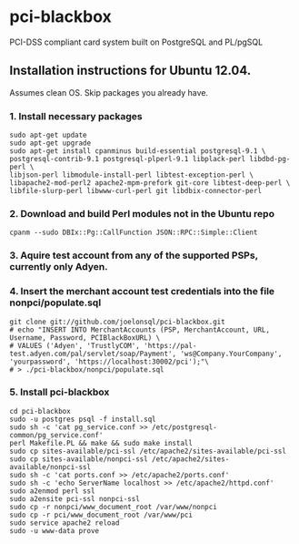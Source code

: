 # pci-blackbox

PCI-DSS compliant card system built on PostgreSQL and PL/pgSQL

## Installation instructions for Ubuntu 12.04.

Assumes clean OS. Skip packages you already have.

### 1. Install necessary packages
    sudo apt-get update
    sudo apt-get upgrade
    sudo apt-get install cpanminus build-essential postgresql-9.1 \
    postgresql-contrib-9.1 postgresql-plperl-9.1 libplack-perl libdbd-pg-perl \
    libjson-perl libmodule-install-perl libtest-exception-perl \
    libapache2-mod-perl2 apache2-mpm-prefork git-core libtest-deep-perl \
    libfile-slurp-perl libwww-curl-perl git libdbix-connector-perl

### 2. Download and build Perl modules not in the Ubuntu repo
    cpanm --sudo DBIx::Pg::CallFunction JSON::RPC::Simple::Client

### 3. Aquire test account from any of the supported PSPs, currently only Adyen.

### 4. Insert the merchant account test credentials into the file nonpci/populate.sql
    git clone git://github.com/joelonsql/pci-blackbox.git
    # echo "INSERT INTO MerchantAccounts (PSP, MerchantAccount, URL, Username, Password, PCIBlackBoxURL) \
    # VALUES ('Adyen', 'TrustlyCOM', 'https://pal-test.adyen.com/pal/servlet/soap/Payment', 'ws@Company.YourCompany', 'yourpassword', 'https://localhost:30002/pci');"\
    # > ./pci-blackbox/nonpci/populate.sql

### 5. Install pci-blackbox
    cd pci-blackbox
    sudo -u postgres psql -f install.sql
    sudo sh -c 'cat pg_service.conf >> /etc/postgresql-common/pg_service.conf'
    perl Makefile.PL && make && sudo make install
    sudo cp sites-available/pci-ssl /etc/apache2/sites-available/pci-ssl
    sudo cp sites-available/nonpci-ssl /etc/apache2/sites-available/nonpci-ssl
    sudo sh -c 'cat ports.conf >> /etc/apache2/ports.conf'
    sudo sh -c 'echo ServerName localhost >> /etc/apache2/httpd.conf'
    sudo a2enmod perl ssl
    sudo a2ensite pci-ssl nonpci-ssl
    sudo cp -r nonpci/www_document_root /var/www/nonpci
    sudo cp -r pci/www_document_root /var/www/pci
    sudo service apache2 reload
    sudo -u www-data prove

